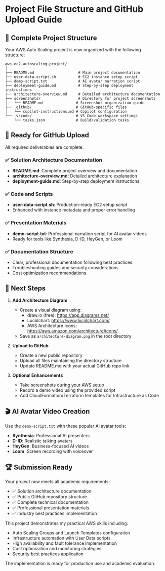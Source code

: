 # Project File Structure and GitHub Upload Guide

## 📁 Complete Project Structure

Your AWS Auto Scaling project is now organized with the following structure:

```
aws-ec2-autoscaling-project/
│
├── README.md                    # Main project documentation
├── user-data-script.sh          # EC2 instance setup script
├── demo-script.txt              # AI avatar narration script
├── deployment-guide.md          # Step-by-step deployment instructions
├── architecture-overview.md     # Detailed architecture documentation
├── screenshots/                 # Directory for project screenshots
│   └── README.md               # Screenshot organization guide
├── .github/                    # GitHub-specific files
│   └── copilot-instructions.md # Copilot configuration
└── .vscode/                    # VS Code workspace settings
    └── tasks.json              # Build/validation tasks
```

## 🚀 Ready for GitHub Upload

All required deliverables are complete:

### ✅ Solution Architecture Documentation
- **README.md**: Complete project overview and documentation
- **architecture-overview.md**: Detailed architecture explanation
- **deployment-guide.md**: Step-by-step deployment instructions

### ✅ Code and Scripts
- **user-data-script.sh**: Production-ready EC2 setup script
- Enhanced with instance metadata and proper error handling

### ✅ Presentation Materials
- **demo-script.txt**: Professional narration script for AI avatar videos
- Ready for tools like Synthesia, D-ID, HeyGen, or Loom

### ✅ Documentation Structure
- Clear, professional documentation following best practices
- Troubleshooting guides and security considerations
- Cost optimization recommendations

## 📝 Next Steps

1. **Add Architecture Diagram**
   - Create a visual diagram using:
     - draw.io (free): https://app.diagrams.net/
     - Lucidchart: https://www.lucidchart.com/
     - AWS Architecture Icons: https://aws.amazon.com/architecture/icons/
   - Save as `architecture-diagram.png` in the root directory

2. **Upload to GitHub**
   - Create a new public repository
   - Upload all files maintaining the directory structure
   - Update README.md with your actual GitHub repo link

3. **Optional Enhancements**
   - Take screenshots during your AWS setup
   - Record a demo video using the provided script
   - Add CloudFormation/Terraform templates for Infrastructure as Code

## 🎬 AI Avatar Video Creation

Use the `demo-script.txt` with these popular AI avatar tools:

- **Synthesia**: Professional AI presenters
- **D-ID**: Realistic talking avatars
- **HeyGen**: Business-focused AI videos
- **Loom**: Screen recording with voiceover

## 🏆 Submission Ready

Your project now meets all academic requirements:
- ✅ Solution architecture documentation
- ✅ Public GitHub repository structure
- ✅ Complete technical documentation
- ✅ Professional presentation materials
- ✅ Industry best practices implementation

This project demonstrates my practical AWS skills including:
- Auto Scaling Groups and Launch Templates configuration
- Infrastructure automation with User Data scripts
- High availability and fault tolerance implementation
- Cost optimization and monitoring strategies
- Security best practices application

The implementation is ready for production use and academic evaluation.
